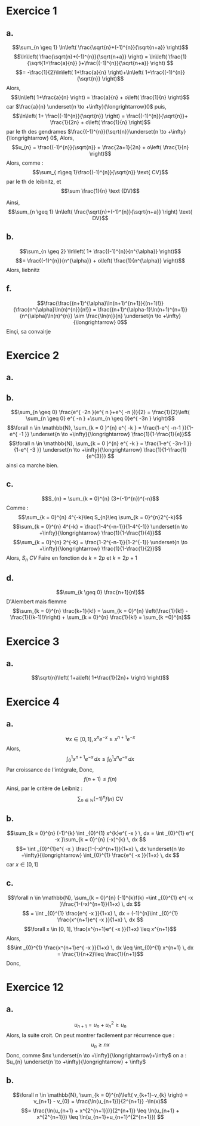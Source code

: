 # Exercice 1
## a. 
$$\sum_{n \geq 1} \ln\left( \frac{\sqrt{n}+(-1)^{n}}{\sqrt{n+a}} \right)$$
$$\ln\left( \frac{\sqrt{n}+(-1)^{n}}{\sqrt{n+a}} \right) = \ln\left(  \frac{1}{\sqrt{1+\frac{a}{n}} }+\frac{(-1)^{n}}{\sqrt{n+a}} \right) $$
$$= -\frac{1}{2}\ln\left( 1+\frac{a}{n} \right)+\ln\left( 1+\frac{(-1)^{n}}{\sqrt{n}} \right)$$
Alors, 
$$\ln\left( 1+\frac{a}{n} \right) = \frac{a}{n} + o\left( \frac{1}{n} \right)$$
car $\frac{a}{n} \underset{n \to +\infty}{\longrightarrow}0$
puis, 
$$\ln\left( 1+ \frac{(-1)^{n}}{\sqrt{n}} \right) = \frac{(-1)^{n}}{\sqrt{n}}+ \frac{1}{2n} +  o\left( \frac{1}{n} \right)$$
par le th des gendrames $\frac{(-1)^{n}}{\sqrt{n}}\underset{n \to +\infty}{\longrightarrow} 0$, 
Alors, 
$$u_{n} = \frac{(-1)^{n}}{\sqrt{n}} + \frac{2a+1}{2n} + o\left( \frac{1}{n} \right)$$
Alors, comme : 
$$\sum_{ n\geq 1}\frac{(-1)^{n}}{\sqrt{n}} \text{ CV}$$
par le th de leibnitz, 
et 
$$\sum \frac{1}{n} \text {DV}$$

Ainsi, 
$$\sum_{n \geq 1} \ln\left( \frac{\sqrt{n}+(-1)^{n}}{\sqrt{n+a}} \right) \text{ DV}$$

## b.
$$\sum_{n \geq 2} \ln\left( 1+ \frac{(-1)^{n}}{n^{\alpha}} \right)$$
$$= \frac{(-1)^{n}}{n^{\alpha}} + o\left( \frac{1}{n^{\alpha}} \right)$$
Alors, liebnitz






## f.
$$\frac{\frac{(n+1)^{\alpha}\ln(n+1)^{n+1}}{(n+1)!}}{\frac{n^{\alpha}\ln(n)^{n}}{n!}} = \frac{(n+1)^{\alpha-1}\ln(n+1)^{n+1}}{n^{\alpha}\ln(n)^{n}} \sim \frac{\ln(n)}{n} \underset{n \to +\infty}{\longrightarrow} 0$$
Einçi, sa convairje

# Exercice 2
## a.



## b.
$$\sum_{n \geq 0} \frac{e^{ -2n }(e^{ n }+e^{ -n })}{2} = \frac{1}{2}\left( \sum_{n \geq 0} e^{ -n } +\sum_{n \geq 0}e^{ -3n } \right)$$
$$\forall n \in \mathbb{N}, \sum_{k = 0 }^{n} e^{ -k } = \frac{1-e^{ -n-1 }}{1-e^{ -1 }} \underset{n \to +\infty}{\longrightarrow} \frac{1}{1-\frac{1}{e}}$$
$$\forall n \in \mathbb{N}, \sum_{k = 0 }^{n} e^{ -k } = \frac{1-e^{ -3n-1 }}{1-e^{ -3 }} \underset{n \to +\infty}{\longrightarrow} \frac{1}{1-\frac{1}{e^{3}}} $$
ainsi ca marche bien. 

## c.
$$S_{n} = \sum_{k = 0}^{n} (3+(-1)^{n})^{-n}$$
Comme : 
$$\sum_{k = 0}^{n} 4^{-k}\leq S_{n}\leq \sum_{k = 0}^{n}2^{-k}$$
$$\sum_{k = 0}^{n} 4^{-k} = \frac{1-4^{-n-1}}{1-4^{-1}} \underset{n \to +\infty}{\longrightarrow} \frac{1}{1-\frac{1}{4}}$$
$$\sum_{k = 0}^{n} 2^{-k} = \frac{1-2^{-n-1}}{1-2^{-1}} \underset{n \to +\infty}{\longrightarrow} \frac{1}{1-\frac{1}{2}}$$
Alors, $S_{n}$ $CV$
Faire en fonction de $k = 2p$ et $k = 2p+1$

## d.
$$\sum_{k \geq 0} \frac{n+1}{n!}$$
D'Alembert mais flemme
$$\sum_{k = 0}^{n} \frac{k+1}{k!} = \sum_{k = 0}^{n} \left(\frac{1}{k!} -\frac{1}{(k-1)!}\right) + \sum_{k = 0}^{n} \frac{1}{k!} = \sum_{k =0}^{n}$$





# Exercice 3
## a.
$$\sqrt{n}\left( 1+a\left( 1+\frac{1}{2n}+  \right) \right)$$

# Exercice 4
## a.
$$\forall x \in [0, 1], x^{n}e^{ -x } \geq x^{n+1}e^{ -x }$$
Alors, 
$$\int _{0}^{1} x^{n+1}e^{ -x } \, dx \leq \int _{0}^{1}x^{n}e^{ -x } \, dx $$
Par croissance de l'intégrale, 
Donc,
$$f(n+1) \leq f(n)$$
Ainsi, par le critère de Leibniz : 
$$\sum_{n \in \mathbb{N}} (-1)^{n} f(n) \text{ CV}$$

## b.
$$\sum_{k = 0}^{n} (-1)^{k} \int _{0}^{1} x^{k}e^{ -x } \, dx = \int _{0}^{1} e^{ -x }\sum_{k = 0}^{n} (-x)^{k} \, dx $$
$$= \int _{0}^{1}e^{ -x } \frac{1-(-x)^{n+1}}{1+x} \, dx \underset{n \to +\infty}{\longrightarrow} \int_{0}^{1} \frac{e^{ -x }}{1+x} \, dx $$
car $x \in [0, 1]$

## c.
$$\forall n \in \mathbb{N}, \sum_{k = 0}^{n} (-1)^{k}f(k) =\int _{0}^{1} e^{ -x }\frac{1-(-x)^{n+1}}{1+x} \, dx $$
$$ = \int _{0}^{1} \frac{e^{ -x }}{1+x} \, dx + (-1)^{n}\int _{0}^{1} \frac{x^{n+1}e^{ -x }}{1+x} \, dx $$
$$\forall x \in [0, 1], \frac{x^{n+1}e^{ -x }}{1+x} \leq x^{n+1}$$
Alors,
$$\int _{0}^{1} \frac{x^{n+1}e^{ -x }}{1+x} \, dx \leq \int_{0}^{1} x^{n+1} \, dx = \frac{1}{n+2}\leq \frac{1}{n+1}$$
Donc, 

# Exercice 12
## a.
$$u_{n+1} = u_{n} + u_{n}^{2}\geq u_{n}$$
Alors, la suite croit. 
On peut montrer facilement par récurrence que : 
$$u_{n} \geq nx$$
Donc, comme $nx \underset{n \to +\infty}{\longrightarrow}+\infty$ on a : $u_{n} \underset{n \to +\infty}{\longrightarrow} + \infty$

## b. 
$$\forall n \in \mathbb{N}, \sum_{k = 0}^{n}\left( v_{k+1}-v_{k} \right) = v_{n+1} - v_{0} = \frac{\ln(u_{n+1})}{2^{n+1}} -\ln(x)$$
$$= \frac{\ln(u_{n+1} + x^{2^{n+1}})}{2^{n+1}} \leq \ln(u_{n+1} + x^{2^{n+1}}) \leq \ln(u_{n+1}+u_{n+1}^{2^{n+1}}) $$

